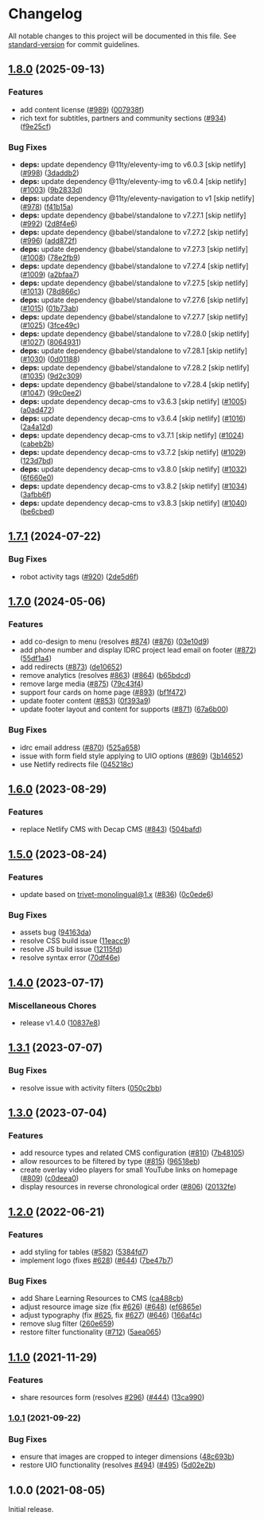 # Changelog

All notable changes to this project will be documented in this file. See [standard-version](https://github.com/conventional-changelog/standard-version) for commit guidelines.

## [1.8.0](https://github.com/codelearncreate/weavly.org/compare/v1.7.1...v1.8.0) (2025-09-13)


### Features

* add content license ([#989](https://github.com/codelearncreate/weavly.org/issues/989)) ([007938f](https://github.com/codelearncreate/weavly.org/commit/007938f726e8fd17c2f24fcad1a049e3cc787b8d))
* rich text for subtitles, partners and community sections ([#934](https://github.com/codelearncreate/weavly.org/issues/934)) ([f9e25cf](https://github.com/codelearncreate/weavly.org/commit/f9e25cfcdf02daa9f468adb1b66a47998c64bf32))


### Bug Fixes

* **deps:** update dependency @11ty/eleventy-img to v6.0.3 [skip netlify] ([#998](https://github.com/codelearncreate/weavly.org/issues/998)) ([3daddb2](https://github.com/codelearncreate/weavly.org/commit/3daddb22be79fb3cba2838bde83c193035edd6fd))
* **deps:** update dependency @11ty/eleventy-img to v6.0.4 [skip netlify] ([#1003](https://github.com/codelearncreate/weavly.org/issues/1003)) ([9b2833d](https://github.com/codelearncreate/weavly.org/commit/9b2833d03402de423ee71e8bdcbdb1fce9e6f666))
* **deps:** update dependency @11ty/eleventy-navigation to v1 [skip netlify] ([#978](https://github.com/codelearncreate/weavly.org/issues/978)) ([f41b15a](https://github.com/codelearncreate/weavly.org/commit/f41b15aca621559c6d9dca9a8d1a1a48008b4320))
* **deps:** update dependency @babel/standalone to v7.27.1 [skip netlify] ([#992](https://github.com/codelearncreate/weavly.org/issues/992)) ([2d8f4e6](https://github.com/codelearncreate/weavly.org/commit/2d8f4e6bf54fca85b079197544e1489f7d205a46))
* **deps:** update dependency @babel/standalone to v7.27.2 [skip netlify] ([#996](https://github.com/codelearncreate/weavly.org/issues/996)) ([add872f](https://github.com/codelearncreate/weavly.org/commit/add872f727f68adecedc662e814f5cd6558adb25))
* **deps:** update dependency @babel/standalone to v7.27.3 [skip netlify] ([#1008](https://github.com/codelearncreate/weavly.org/issues/1008)) ([78e2fb9](https://github.com/codelearncreate/weavly.org/commit/78e2fb95dcaadc9c9f50c9d51b4184341ab76e2f))
* **deps:** update dependency @babel/standalone to v7.27.4 [skip netlify] ([#1009](https://github.com/codelearncreate/weavly.org/issues/1009)) ([a2bfaa7](https://github.com/codelearncreate/weavly.org/commit/a2bfaa7a86ec094bd85e9465109055c329ee0f0c))
* **deps:** update dependency @babel/standalone to v7.27.5 [skip netlify] ([#1013](https://github.com/codelearncreate/weavly.org/issues/1013)) ([78d866c](https://github.com/codelearncreate/weavly.org/commit/78d866c1ce1b173abbf6b9afacbbf4b7cc4a2adb))
* **deps:** update dependency @babel/standalone to v7.27.6 [skip netlify] ([#1015](https://github.com/codelearncreate/weavly.org/issues/1015)) ([01b73ab](https://github.com/codelearncreate/weavly.org/commit/01b73ab904ddec6d1eec79bc64d9f3a5b5a55b52))
* **deps:** update dependency @babel/standalone to v7.27.7 [skip netlify] ([#1025](https://github.com/codelearncreate/weavly.org/issues/1025)) ([3fce49c](https://github.com/codelearncreate/weavly.org/commit/3fce49c6a59cfc1552f8065beaab23ed256657f3))
* **deps:** update dependency @babel/standalone to v7.28.0 [skip netlify] ([#1027](https://github.com/codelearncreate/weavly.org/issues/1027)) ([8064931](https://github.com/codelearncreate/weavly.org/commit/8064931d51416acd9f719dfcfd6a75232b807175))
* **deps:** update dependency @babel/standalone to v7.28.1 [skip netlify] ([#1030](https://github.com/codelearncreate/weavly.org/issues/1030)) ([0d01188](https://github.com/codelearncreate/weavly.org/commit/0d0118893c13eb1da4ec44e5e7152f1586a58ec1))
* **deps:** update dependency @babel/standalone to v7.28.2 [skip netlify] ([#1035](https://github.com/codelearncreate/weavly.org/issues/1035)) ([9d2c309](https://github.com/codelearncreate/weavly.org/commit/9d2c309dba39d0d753ad8bf48f9de04bd1939c8b))
* **deps:** update dependency @babel/standalone to v7.28.4 [skip netlify] ([#1047](https://github.com/codelearncreate/weavly.org/issues/1047)) ([99c0ee2](https://github.com/codelearncreate/weavly.org/commit/99c0ee286dbe4d3e8b1b92f38f0cfb3fc2ec4531))
* **deps:** update dependency decap-cms to v3.6.3 [skip netlify] ([#1005](https://github.com/codelearncreate/weavly.org/issues/1005)) ([a0ad472](https://github.com/codelearncreate/weavly.org/commit/a0ad472ad9e899e7e801ea0df6e296e730c6889a))
* **deps:** update dependency decap-cms to v3.6.4 [skip netlify] ([#1016](https://github.com/codelearncreate/weavly.org/issues/1016)) ([2a4a12d](https://github.com/codelearncreate/weavly.org/commit/2a4a12d3ff674640b199e91977814f4090b58b4b))
* **deps:** update dependency decap-cms to v3.7.1 [skip netlify] ([#1024](https://github.com/codelearncreate/weavly.org/issues/1024)) ([cabeb2b](https://github.com/codelearncreate/weavly.org/commit/cabeb2b29563ad51d4adb97d9cde932fb2173f64))
* **deps:** update dependency decap-cms to v3.7.2 [skip netlify] ([#1029](https://github.com/codelearncreate/weavly.org/issues/1029)) ([123d7bd](https://github.com/codelearncreate/weavly.org/commit/123d7bd8d44a93186f6e82ca53f947ee7a03b907))
* **deps:** update dependency decap-cms to v3.8.0 [skip netlify] ([#1032](https://github.com/codelearncreate/weavly.org/issues/1032)) ([6f660e0](https://github.com/codelearncreate/weavly.org/commit/6f660e04992e905792a2bb6dc36a07cfc710a339))
* **deps:** update dependency decap-cms to v3.8.2 [skip netlify] ([#1034](https://github.com/codelearncreate/weavly.org/issues/1034)) ([3afbb6f](https://github.com/codelearncreate/weavly.org/commit/3afbb6f9a392dcd7c01adfca2bc820e5d559816f))
* **deps:** update dependency decap-cms to v3.8.3 [skip netlify] ([#1040](https://github.com/codelearncreate/weavly.org/issues/1040)) ([be6cbed](https://github.com/codelearncreate/weavly.org/commit/be6cbed331d36de2abbabb0a3a49ec561e184663))

## [1.7.1](https://github.com/codelearncreate/weavly.org/compare/v1.7.0...v1.7.1) (2024-07-22)


### Bug Fixes

* robot activity tags ([#920](https://github.com/codelearncreate/weavly.org/issues/920)) ([2de5d6f](https://github.com/codelearncreate/weavly.org/commit/2de5d6f2334258ea3038751895da52762f274103))

## [1.7.0](https://github.com/codelearncreate/weavly.org/compare/v1.6.0...v1.7.0) (2024-05-06)


### Features

* add co-design to menu (resolves [#874](https://github.com/codelearncreate/weavly.org/issues/874)) ([#876](https://github.com/codelearncreate/weavly.org/issues/876)) ([03e10d9](https://github.com/codelearncreate/weavly.org/commit/03e10d9668a43f846c4e1083819718fafe53d091))
* add phone number and display IDRC project lead email on footer ([#872](https://github.com/codelearncreate/weavly.org/issues/872)) ([55df1a4](https://github.com/codelearncreate/weavly.org/commit/55df1a41149d5096074a521c7c28508100e733ba))
* add redirects ([#873](https://github.com/codelearncreate/weavly.org/issues/873)) ([de10652](https://github.com/codelearncreate/weavly.org/commit/de106524d58f76c64bd5a14ae84c7a88a206effd))
* remove analytics (resolves [#863](https://github.com/codelearncreate/weavly.org/issues/863)) ([#864](https://github.com/codelearncreate/weavly.org/issues/864)) ([b65bdcd](https://github.com/codelearncreate/weavly.org/commit/b65bdcdc3d36e1b0a1f91357246786658d42837a))
* remove large media ([#875](https://github.com/codelearncreate/weavly.org/issues/875)) ([79c43f4](https://github.com/codelearncreate/weavly.org/commit/79c43f46d1da3f19150cc3f3c3b4fa8862b2d0b5))
* support four cards on home page ([#893](https://github.com/codelearncreate/weavly.org/issues/893)) ([bf1f472](https://github.com/codelearncreate/weavly.org/commit/bf1f47294819ad2c31d1d8b775ee98c667871bcf))
* update footer content ([#853](https://github.com/codelearncreate/weavly.org/issues/853)) ([0f393a9](https://github.com/codelearncreate/weavly.org/commit/0f393a9960c817233ed6456005f8551c9320b8a0))
* update footer layout and content for supports ([#871](https://github.com/codelearncreate/weavly.org/issues/871)) ([67a6b00](https://github.com/codelearncreate/weavly.org/commit/67a6b00cffa8961d4f34b48658c3301732ffb3b9))


### Bug Fixes

* idrc email address ([#870](https://github.com/codelearncreate/weavly.org/issues/870)) ([525a658](https://github.com/codelearncreate/weavly.org/commit/525a6587862ba313ba51f8b451e69710f8f2a3d8))
* issue with form field style applying to UIO options ([#869](https://github.com/codelearncreate/weavly.org/issues/869)) ([3b14652](https://github.com/codelearncreate/weavly.org/commit/3b146528c1d337bab50aa7ec413874fba5b06e60))
* use Netlify redirects file ([045218c](https://github.com/codelearncreate/weavly.org/commit/045218c27596dc4c36453647f67a10891e8f98df))

## [1.6.0](https://github.com/codelearncreate/weavly.org/compare/v1.5.0...v1.6.0) (2023-08-29)


### Features

* replace Netlify CMS with Decap CMS ([#843](https://github.com/codelearncreate/weavly.org/issues/843)) ([504bafd](https://github.com/codelearncreate/weavly.org/commit/504bafd6ac4cb3d90bcec0479d7311f812f2e22f))

## [1.5.0](https://github.com/codelearncreate/weavly.org/compare/v1.4.0...v1.5.0) (2023-08-24)


### Features

* update based on trivet-monolingual@1.x ([#836](https://github.com/codelearncreate/weavly.org/issues/836)) ([0c0ede6](https://github.com/codelearncreate/weavly.org/commit/0c0ede6222190024b9eb6971c8b71c7262771dda))


### Bug Fixes

* assets bug ([94163da](https://github.com/codelearncreate/weavly.org/commit/94163da24b35e264e4d6abcdfe3e2ed99b106ee7))
* resolve CSS build issue ([11eacc9](https://github.com/codelearncreate/weavly.org/commit/11eacc9340727f4eb0f46a248799064168791b96))
* resolve JS build issue ([12115fd](https://github.com/codelearncreate/weavly.org/commit/12115fd223520523e9135962f2c129240f209aa6))
* resolve syntax error ([70df46e](https://github.com/codelearncreate/weavly.org/commit/70df46ea7d56230cac837d38ff6a7f79bf483b91))

## [1.4.0](https://github.com/codelearncreate/weavly.org/compare/v1.3.1...v1.4.0) (2023-07-17)


### Miscellaneous Chores

* release v1.4.0 ([10837e8](https://github.com/codelearncreate/weavly.org/commit/10837e811d3d5fd800a746c616bb9cb186cbc35c))

## [1.3.1](https://github.com/codelearncreate/weavly.org/compare/v1.3.0...v1.3.1) (2023-07-07)


### Bug Fixes

* resolve issue with activity filters ([050c2bb](https://github.com/codelearncreate/weavly.org/commit/050c2bb9fc9bd3cc56e5861cee27e2008e5cfbac))

## [1.3.0](https://github.com/codelearncreate/weavly.org/compare/v1.2.0...v1.3.0) (2023-07-04)


### Features

* add resource types and related CMS configuration ([#810](https://github.com/codelearncreate/weavly.org/issues/810)) ([7b48105](https://github.com/codelearncreate/weavly.org/commit/7b4810580d1fd40cefb8d29c5510d2399590939c))
* allow resources to be filtered by type ([#815](https://github.com/codelearncreate/weavly.org/issues/815)) ([96518eb](https://github.com/codelearncreate/weavly.org/commit/96518eb0c2a54f1fb040e9f789b43d8278f25cd2))
* create overlay video players for small YouTube links on homepage ([#809](https://github.com/codelearncreate/weavly.org/issues/809)) ([c0deea0](https://github.com/codelearncreate/weavly.org/commit/c0deea062b48c0ff1b59f602a288059fe128390c))
* display resources in reverse chronological order ([#806](https://github.com/codelearncreate/weavly.org/issues/806)) ([20132fe](https://github.com/codelearncreate/weavly.org/commit/20132feac1e7600908ed735bfa698cf49a7caa0c))

## [1.2.0](https://www.github.com/codelearncreate/weavly.org/compare/v1.1.0...v1.2.0) (2022-06-21)


### Features

* add styling for tables ([#582](https://www.github.com/codelearncreate/weavly.org/issues/582)) ([5384fd7](https://www.github.com/codelearncreate/weavly.org/commit/5384fd77e793f50ca80c1749ff3a2729c402fe9f))
* implement logo (fixes [#628](https://www.github.com/codelearncreate/weavly.org/issues/628)) ([#644](https://www.github.com/codelearncreate/weavly.org/issues/644)) ([7be47b7](https://www.github.com/codelearncreate/weavly.org/commit/7be47b7e81b2c96f3cab765752cf0d4d1bbc8dea))


### Bug Fixes

* add Share Learning Resources to CMS ([ca488cb](https://www.github.com/codelearncreate/weavly.org/commit/ca488cb48a912dacc8e4c863a5a010d619724ebc))
* adjust resource image size (fix [#626](https://www.github.com/codelearncreate/weavly.org/issues/626)) ([#648](https://www.github.com/codelearncreate/weavly.org/issues/648)) ([ef6865e](https://www.github.com/codelearncreate/weavly.org/commit/ef6865efc9cd090f283c423aa3ac2742cdac8bd7))
* adjust typography (fix [#625](https://www.github.com/codelearncreate/weavly.org/issues/625), fix [#627](https://www.github.com/codelearncreate/weavly.org/issues/627)) ([#646](https://www.github.com/codelearncreate/weavly.org/issues/646)) ([166af4c](https://www.github.com/codelearncreate/weavly.org/commit/166af4ca9cb239d69881c8784a76a768a9fceb9c))
* remove slug filter ([260e659](https://www.github.com/codelearncreate/weavly.org/commit/260e6597fc416ae423448bb75741c3fa5c0b2e07))
* restore filter functionality ([#712](https://www.github.com/codelearncreate/weavly.org/issues/712)) ([5aea065](https://www.github.com/codelearncreate/weavly.org/commit/5aea0654cdf02d89945f1244924a29ad72a801b7))

## [1.1.0](https://www.github.com/codelearncreate/weavly.org/compare/v1.0.1...v1.1.0) (2021-11-29)


### Features

* share resources form (resolves [#296](https://www.github.com/codelearncreate/weavly.org/issues/296)) ([#444](https://www.github.com/codelearncreate/weavly.org/issues/444)) ([13ca990](https://www.github.com/codelearncreate/weavly.org/commit/13ca990fc82eae284a6833bb9997ecd5de45e01b))

### [1.0.1](https://www.github.com/codelearncreate/weavly.org/compare/v1.0.0...v1.0.1) (2021-09-22)


### Bug Fixes

* ensure that images are cropped to integer dimensions ([48c693b](https://www.github.com/codelearncreate/weavly.org/commit/48c693bcb301ac2fe2eaaacdcd0b8736732c7d96))
* restore UIO functionality (resolves [#494](https://www.github.com/codelearncreate/weavly.org/issues/494)) ([#495](https://www.github.com/codelearncreate/weavly.org/issues/495)) ([5d02e2b](https://www.github.com/codelearncreate/weavly.org/commit/5d02e2b4d54b7362a5cbff8ade330ea82525368c))

## 1.0.0 (2021-08-05)

Initial release.
